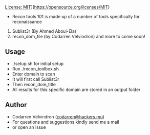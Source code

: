 [License: MIT](https://img.shields.io/badge/License-MIT-yellow.svg)](https://opensource.org/licenses/MIT)

* Recon tools 101 is made up of a number of tools specifically for reconaissance
1. Sublist3r (By Ahmed Aboul-Ela)
2. recon_dom_tile (by Codarren Velvindron)
and more to come soon!

## Usage
* ./setup.sh for initial setup
* Run ./recon_toolbox.sh
* Enter domain to scan
* It will first call Sublist3r
* Then recon_dom_title
* All results for this specific domain
are stored in an output folder

## Author
* Codarren Velvindron (codarren@hackers.mu)
* For questions and suggestions kindly send me a mail
* or open an issue
